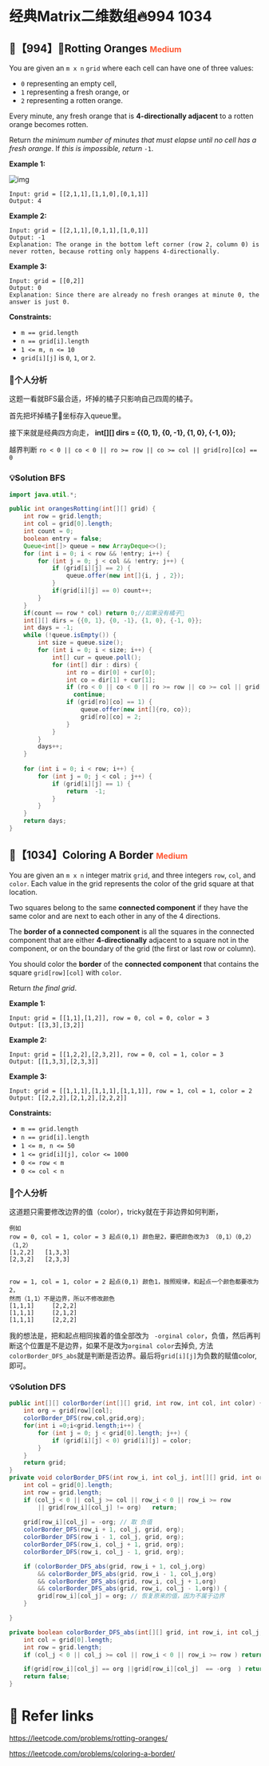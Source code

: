 # 经典Matrix二维数组🔥994 1034 

## 💙【994】🍊Rotting Oranges  <font size="3" color="#FF5733">Medium</font>

You are given an `m x n` `grid` where each cell can have one of three values:

- `0` representing an empty cell,
- `1` representing a fresh orange, or
- `2` representing a rotten orange.

Every minute, any fresh orange that is **4-directionally adjacent** to a rotten orange becomes rotten.

Return *the minimum number of minutes that must elapse until no cell has a fresh orange*. If *this is impossible, return* `-1`.

**Example 1:**

![img](https://assets.leetcode.com/uploads/2019/02/16/oranges.png)

```
Input: grid = [[2,1,1],[1,1,0],[0,1,1]]
Output: 4
```

**Example 2:**

```
Input: grid = [[2,1,1],[0,1,1],[1,0,1]]
Output: -1
Explanation: The orange in the bottom left corner (row 2, column 0) is never rotten, because rotting only happens 4-directionally.
```

**Example 3:**

```
Input: grid = [[0,2]]
Output: 0
Explanation: Since there are already no fresh oranges at minute 0, the answer is just 0.
```

**Constraints:**

- `m == grid.length`
- `n == grid[i].length`
- `1 <= m, n <= 10`
- `grid[i][j]` is `0`, `1`, or `2`.

### 📝个人分析

这题一看就BFS最合适，坏掉的橘子只影响自己四周的橘子。

首先把坏掉橘子🍊坐标存入queue里。

接下来就是经典四方向走， **int[][] dirs = {{0, 1}, {0, -1}, {1, 0}, {-1, 0}};**

越界判断 `ro < 0 || co < 0 || ro >= row || co >= col || grid[ro][co] == 0`

### 💡Solution BFS

```java
import java.util.*;

public int orangesRotting(int[][] grid) {
    int row = grid.length;
    int col = grid[0].length;
    int count = 0;
    boolean entry = false;
    Queue<int[]> queue = new ArrayDeque<>();
    for (int i = 0; i < row && !entry; i++) {
        for (int j = 0; j < col && !entry; j++) {
            if (grid[i][j] == 2) {
                queue.offer(new int[]{i, j , 2});
            }
            if(grid[i][j] == 0) count++; 
        }
    }
    if(count == row * col) return 0;//如果没有橘子🍊
    int[][] dirs = {{0, 1}, {0, -1}, {1, 0}, {-1, 0}};
    int days = -1;
    while (!queue.isEmpty()) {
        int size = queue.size();
        for (int i = 0; i < size; i++) {
            int[] cur = queue.poll();
            for (int[] dir : dirs) {
                int ro = dir[0] + cur[0];
                int co = dir[1] + cur[1];
                if (ro < 0 || co < 0 || ro >= row || co >= col || grid[ro][co] == 0)
                  continue;
                if (grid[ro][co] == 1) {
                    queue.offer(new int[]{ro, co});
                    grid[ro][co] = 2;
                }
            }
        }
        days++;
    }
    
    for (int i = 0; i < row; i++) {
        for (int j = 0; j < col ; j++) {
            if (grid[i][j] == 1) {
                return  -1;
            }
        }
    }
    return days;
}
```

## 💙【1034】Coloring A Border  <font size="3" color="#FF5733">Medium</font>

You are given an `m x n` integer matrix `grid`, and three integers `row`, `col`, and `color`. Each value in the grid represents the color of the grid square at that location.

Two squares belong to the same **connected component** if they have the same color and are next to each other in any of the 4 directions.

The **border of a connected component** is all the squares in the connected component that are either **4-directionally** adjacent to a square not in the component, or on the boundary of the grid (the first or last row or column).

You should color the **border** of the **connected component** that contains the square `grid[row][col]` with `color`.

Return *the final grid*. 

**Example 1:**

```
Input: grid = [[1,1],[1,2]], row = 0, col = 0, color = 3
Output: [[3,3],[3,2]]
```

**Example 2:**

```
Input: grid = [[1,2,2],[2,3,2]], row = 0, col = 1, color = 3
Output: [[1,3,3],[2,3,3]]
```

**Example 3:**

```
Input: grid = [[1,1,1],[1,1,1],[1,1,1]], row = 1, col = 1, color = 2
Output: [[2,2,2],[2,1,2],[2,2,2]]
```

**Constraints:**

- `m == grid.length`
- `n == grid[i].length`
- `1 <= m, n <= 50`
- `1 <= grid[i][j], color <= 1000`
- `0 <= row < m`
- `0 <= col < n`

### 📝个人分析

这道题只需要修改边界的值（color），tricky就在于非边界如何判断，

```
例如
row = 0, col = 1, color = 3 起点(0,1) 颜色是2，要把颜色改为3 （0,1）（0,2）（1,2）
[1,2,2]   [1,3,3]
[2,3,2]   [2,3,3]


row = 1, col = 1, color = 2 起点(0,1) 颜色1，按照规律，和起点一个颜色都要改为2，
然而（1,1）不是边界，所以不修改颜色
[1,1,1]     [2,2,2]
[1,1,1]     [2,1,2]
[1,1,1]     [2,2,2]
```

我的想法是，把和起点相同挨着的值全部改为 ` -orginal color`，负值，然后再判断这个位置是不是边界，如果不是改为`orginal color`去掉负, 方法`colorBorder_DFS_abs`就是判断是否边界。最后将`grid[i][j]`为负数的赋值color, 即可。

### 💡Solution DFS

```java
public int[][] colorBorder(int[][] grid, int row, int col, int color) {
    int org = grid[row][col];
    colorBorder_DFS(row,col,grid,org);
    for(int i =0;i<grid.length;i++) {
        for (int j = 0; j < grid[0].length; j++) {
            if (grid[i][j] < 0) grid[i][j] = color;
        }
    }
    return grid;
}
private void colorBorder_DFS(int row_i, int col_j, int[][] grid, int org) {
    int col = grid[0].length;
    int row = grid.length;
    if (col_j < 0 || col_j >= col || row_i < 0 || row_i >= row 
        || grid[row_i][col_j] != org) 	return;
  
    grid[row_i][col_j] = -org; // 取 负值
    colorBorder_DFS(row_i + 1, col_j, grid, org);
    colorBorder_DFS(row_i - 1, col_j, grid, org);
    colorBorder_DFS(row_i, col_j + 1, grid, org);
    colorBorder_DFS(row_i, col_j - 1, grid, org);

    if (colorBorder_DFS_abs(grid, row_i + 1, col_j,org) 
        && colorBorder_DFS_abs(grid, row_i - 1, col_j,org)
        && colorBorder_DFS_abs(grid, row_i, col_j + 1,org) 
        && colorBorder_DFS_abs(grid, row_i, col_j - 1,org)) {
        grid[row_i][col_j] = org; // 恢复原来的值，因为不属于边界
    }

}

private boolean colorBorder_DFS_abs(int[][] grid, int row_i, int col_j,int org) {
    int col = grid[0].length;
    int row = grid.length;
    if (col_j < 0 || col_j >= col || row_i < 0 || row_i >= row ) return false;

    if(grid[row_i][col_j] == org ||grid[row_i][col_j]  == -org  ) return true;
    return false;
}
```

# 🔗 Refer links

https://leetcode.com/problems/rotting-oranges/

https://leetcode.com/problems/coloring-a-border/